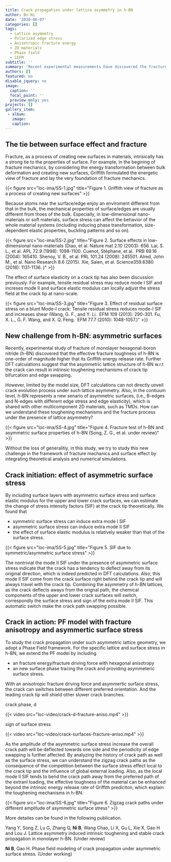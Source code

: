```yaml
---
title: Crack propagation under lattice asymmetry in h-BN
author: Bo Ni
date: '2020-06-07'
categories: []
tags:
  - Lattice asymmetry
  - Polarized edge stress
  - Anisotropic fracture energy
  - 2D materials
  - Phase field
  - LEFM
subtitle: ''
summary: 'Recent experimental measurements have discovered the fracture toughness of monolayer h-BN is much large than its intrinsic surface energy and based on DFT calculations toughening mechanisms of <strong>crack tip bifurcation</strong> and <strong>edge swapping</strong> due to the lattice asymmetry have been proposed. In this study, combining <strong>theoretical analysis</strong> and <strong>phase field (PF) modeling</strong>, we study the effect of the polarized edge stress and anisotropic fracture energy on the fracture of h-BN. It is found that polarized edge stress can contribute a mode II stress intensity factor (SIF) travelling with the crack tip and the competing of local lattice asymmetry and gloabl extrenal loading can result in a zigzag crack path with swaping branches.'
authors: []
featured: no
disable_jquery: no
image:
  caption: ''
  focal_point: ''
  preview_only: yes
projects: []
gallery_item:
 - album: 
   image: 
   caption: 
---
```


##  **The tie between surface effect and fracture**

Fracture, as a process of creating new surfaces in materials, intrisically has a strong tie to the properties of surface. For example, in the begining of fracture mechanics, by considering the energy transformation between bulk deformation and creating new surfaces, Griffith formulated the energetic view of fracture and lay the very foundation of fracture mechanics. 

<div class="row">

  <!-- **__**   -->
</div>
<div class="row">
  <div class="col-12 col-lg-12">
    {{< figure src="loc-ima/SS-1.jpg" title="Figure 1. Griffith view of fracture as a process of creating new surfaces" >}}
  </div>
  <!-- <div class="col-12 col-lg-5">
    {{< video src="loc-video/brittle_graphene.mp4" >}}
  </div> -->
</div>

Because atoms near the surface/edge enjoy an enviroment different from that in the bulk, the mechanical properties of surface/edges are usually different from thoes of the bulk. Especially, in low-dimensional nano-materials or soft materials, surface stress can affect the behavior of the whole material systems (including inducing phase transformation, size-dependent elastic properties, buckling patterns and so on).

<div class="row">

  <!-- **__**   -->
</div>
<div class="row">
  <div class="col-12 col-lg-12">
    {{< figure src="loc-ima/SS-2.jpg" title="Figure 2. Surface effects in low-dimensional nano-materials (Diao, et al. Nature mat 2.10 (2003): 656. Lai, S. L., et al. APL 72.9 (1998): 1098-1100.  Cuenot, Stéphane, et al.  PRB 69.16 (2004): 165410. Shenoy, V. B., et al. PRL 101.24 (2008): 245501. Alred, John M., et al. Nano Research 8.6 (2015). Xie, Saien, et al. Science359.6380 (2018): 1131-1136. )" >}}
  </div>
  <!-- <div class="col-12 col-lg-5">
    {{< video src="loc-video/brittle_graphene.mp4" >}}
  </div> -->
</div>

The effect of surface elasticity on a crack tip has also been discussion previously. For example, tensile residual stress may reduce mode I SIF and increses mode II and surface elastic modulus can locally adjust the stress field at the crack tip at nano-scale. 

<div class="row">

  <!-- **__**   -->
</div>
<div class="row">
  <div class="col-12 col-lg-12">
    {{< figure src="loc-ima/SS-3.jpg" title="Figure 3. Effect of residual surface stress on a blunt Mode-I crack: Tensile residual stress reduces mode-I SIF and increases shear (Wang, G. F., and Y. Li.  EFM 109 (2013): 290-301. Fu, X. L., G. F. Wang, and X. Q. Feng.  EFM 77.7 (2010): 1048-1057.)" >}}
  </div>
  <!-- <div class="col-12 col-lg-5">
    {{< video src="loc-video/brittle_graphene.mp4" >}}
  </div> -->
</div>


##  **New challenge from h-BN: asymmetric surfaces**

Recently, experimental study of fracture of monolayer hexagonal-boron nitride (h-BN) discovered that the effective fracture toughness of h-BN is one-order of magnitude higher that its Griffith energy release rate. Further DFT calculations suggest that the asymmetric lattice structure of h-BN w.r.t the crack can result in intrinsic toughening mechanisms of crack tip bifurcation and edge swapping. 

However, limited by the model size, DFT calculations can not directly unveil crack evolution process under such lattice asymmetry. Also, in the contiuum level, h-BN represents a new senario of asymmetric surfaces, (i.e., B-edges and N-edges with different edge stress and edge elasticity), which is shared with other multicomponent 2D materials, such as TMDs. How can we understand these toughening mechanisms and the fracture process under the presence of lattice asymmetry?

<div class="row">

  <!-- **__**   -->
</div>
<div class="row">
  <div class="col-12 col-lg-12">
    {{< figure src="loc-ima/SS-4.jpg" title="Figure 4. Fracture test of h-BN and asymmetric surface properties of h-BN (Song, Z. G., et al. under review)" >}}
  </div>
  <!-- <div class="col-12 col-lg-5">
    {{< video src="loc-video/brittle_graphene.mp4" >}}
  </div> -->
</div>

Without the loss of generalitiy, in this study, we try to study this new challenge in the framework of fracture mechanics and surface effect by integrating theoretical analysis and numerical simulations.

##  **Crack initiation: effect of asymmetric surface stress**

By including surface layers with asymmetric surface stress and surface elastic modulus for the upper and lower crack surfaces, we can estimate the change of stress intensity factors (SIF) at the crack tip theoretically. We found that 
* symmetric surface stress can induce extra mode I SIF
* asymmetric surface stress can induce extra mode II SIF
* the effect of surface elastic modulus is relatively weaker than that of the surface stress.

<div class="row">

  <!-- **__**   -->
</div>
<div class="row">
  <div class="col-12 col-lg-12">
    {{< figure src="loc-ima/SS-5.jpg" title="Figure 5. SIF due to symmetric/asymmetric surface stress" >}}
  </div>
  <!-- <div class="col-12 col-lg-5">
    {{< video src="loc-video/brittle_graphene.mp4" >}}
  </div> -->
</div>

The nontrivial the mode II SIF under the presence of asymmetric surface stress indicate that the crack has a tendency to deflect away from its original direction, which is indeed predicted in DFT calculations. Also, this mode II SIF come from the crack surface right behind the crack tip and will always travel with the crack tip. Combining the asymmetry of h-BN lattices, as the crack deflects aways from the orignal path, the chemical components of the upper and lower crack surfaces will switch, correspondly the surface stress and sign of the extra mode II SIF. This automatic switch make the crack path swapping possible.

## **Crack in action: PF model with fracture anisotropy and asymmertic surface stress**

To study the crack propagation under such asymmetric lattice geometry, we adopt a Phase Field framework. For the specific lattice and surface stress in h-BN, we extend the PF model by including 
* an fracture energy/fracture driving force with hexagonal anisotropy
* an new surface phase tracing the crack and providing asymmeteric surface stress.

With an anisotropic fracture driving force and asymmertic surface stress, the crack can switches between different preferred orientation. And the leading crack tip will shield other slower crack branches.

<div class="row">

  <!-- **__**   -->
</div>
<div class="row">
  <div class="col-12 col-lg-6">
    <p>crack phase, d</p>
    {{< video src="loc-video/crack-d-fracture-aniso.mp4" >}}
  </div>
  <div class="col-12 col-lg-6">
    <p>sign of surface stress<p>
    {{< video src="loc-video/crack-surfaces-fracture-aniso.mp4" >}}
  </div>
</div>

As the amplitude of the asymmetric surface stress increase the overall crack path will be deflected towards one side and the periodicity of edge swapping is further affected. By analyzing the history of crack path as well as the surface stress, we can understand the zigzag crack paths as the consequence of the competition between the surface stress effect local to the crack tip and the influence of global external loading. Also, as the local mode II SIF tends to bend the crack path away from the preferred path of the extranl loading, the effective toughness of the material can be enhanced beyond the intrinsic energy release rate of Griffith prediciton, which explain the toughening mechanisms in h-BN. 

<div class="row">

  <!-- **__**   -->
</div>
<div class="row">
  <div class="col-12 col-lg-12">
    {{< figure src="loc-ima/SS-6.jpg" title="Figure 6. Zigzag crack paths under different amplitude of asymmetric surface stress" >}}
  </div>
  <!-- <div class="col-12 col-lg-5">
    {{< video src="loc-video/brittle_graphene.mp4" >}}
  </div> -->
</div>


More detailes can be found in the following publication.<br>

Yang Y, Song Z, Lu G, Zhang Q, **Ni B**, Wang Chao, Li X, Gu L, Xie X, Gao H and Lou J. Lattice asymmetry induced intrinsic toughening and stable crack propagation in monolayer h-BN. (Under review)

**Ni B**, Gao H. Phase field modeling of crack propagation under asymmetric surface stress. (Under working)

